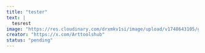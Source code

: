 ```yaml
---
title: "tester"
text: |
  tesrest
image: "https://res.cloudinary.com/drxmkv1si/image/upload/v1748643105/glojrzvpsb6dx8pysczs.jpg"
creator: "https://x.com/Arttoolshub"
status: "pending"
---
```

